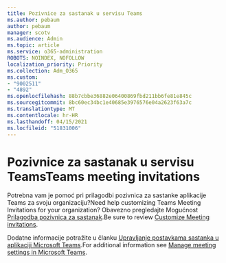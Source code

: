 ```yaml
---
title: Pozivnice za sastanak u servisu Teams
ms.author: pebaum
author: pebaum
manager: scotv
ms.audience: Admin
ms.topic: article
ms.service: o365-administration
ROBOTS: NOINDEX, NOFOLLOW
localization_priority: Priority
ms.collection: Adm_O365
ms.custom:
- "9002511"
- "4892"
ms.openlocfilehash: 88b7cbbe36882e06400869fbd211bb6fe81e845c
ms.sourcegitcommit: 8bc60ec34bc1e40685e3976576e04a2623f63a7c
ms.translationtype: MT
ms.contentlocale: hr-HR
ms.lasthandoff: 04/15/2021
ms.locfileid: "51831006"
---
```

# <a name="teams-meeting-invitations"></a><span data-ttu-id="ecf7a-102">Pozivnice za sastanak u servisu Teams</span><span class="sxs-lookup"><span data-stu-id="ecf7a-102">Teams meeting invitations</span></span>

<span data-ttu-id="ecf7a-103">Potrebna vam je pomoć pri prilagodbi pozivnica za sastanke aplikacije Teams za svoju organizaciju?</span><span class="sxs-lookup"><span data-stu-id="ecf7a-103">Need help customizing Teams Meeting Invitations for your organization?</span></span> <span data-ttu-id="ecf7a-104">Obavezno pregledajte Mogućnost [Prilagodba pozivnica za sastanak](https://docs.microsoft.com/microsoftteams/meeting-settings-in-teams#customize-meeting-invitations).</span><span class="sxs-lookup"><span data-stu-id="ecf7a-104">Be sure to review [Customize Meeting invitations](https://docs.microsoft.com/microsoftteams/meeting-settings-in-teams#customize-meeting-invitations).</span></span>  

<span data-ttu-id="ecf7a-105">Dodatne informacije potražite u članku [Upravljanje postavkama sastanka u aplikaciji Microsoft Teams](https://docs.microsoft.com/microsoftteams/meeting-settings-in-teams).</span><span class="sxs-lookup"><span data-stu-id="ecf7a-105">For additional information see [Manage meeting settings in Microsoft Teams](https://docs.microsoft.com/microsoftteams/meeting-settings-in-teams).</span></span>
